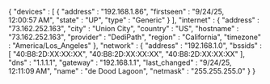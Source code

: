 {
  "devices" : [
    {
      "address" : "192.168.1.86",
      "firstseen" : "9\/24\/25, 12:00:57 AM",
      "state" : "UP",
      "type" : "Generic"
    }
  ],
  "internet" : {
    "address" : "73.162.252.163",
    "city" : "Union City",
    "country" : "US",
    "hostname" : "73.162.252.163",
    "provider" : "DediPath",
    "region" : "California",
    "timezone" : "America\/Los_Angeles"
  },
  "network" : {
    "address" : "192.168.1.0",
    "bssids" : [
      "40:B8:2D:XX:XX:XX",
      "40:B8:2D:XX:XX:XX",
      "40:B8:2D:XX:XX:XX"
    ],
    "dns" : "1.1.1.1",
    "gateway" : "192.168.1.1",
    "last_changed" : "9\/24\/25, 12:11:09 AM",
    "name" : "de Dood Lagoon",
    "netmask" : "255.255.255.0"
  }
}
